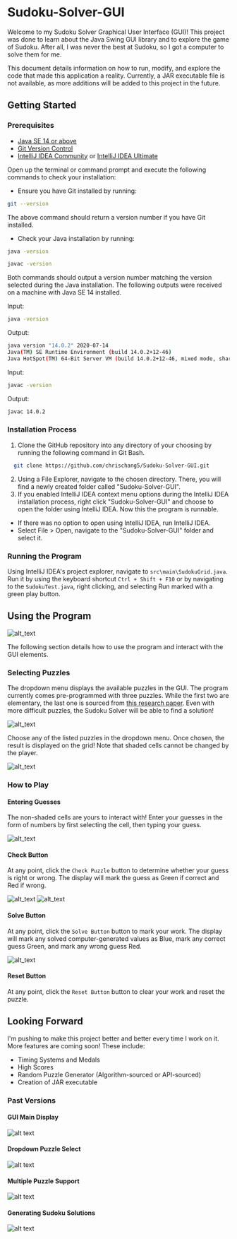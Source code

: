 # Sudoku-Solver-GUI

Welcome to my Sudoku Solver Graphical User Interface (GUI)! This project was done to learn about the Java Swing GUI library and to explore the game of Sudoku. After all, I was never the best at Sudoku, so I got a computer to solve them for me.

[](https://github.com/chrischang5/Sudoku-Solver-GUI/blob/main/readme/V2/midgame.png)

This document details information on how to run, modify, and explore the code that made this application a reality. Currently, a JAR executable file is not available, as more additions will be added to this project in the future. 

## Getting Started

### Prerequisites

- [Java SE 14 or above](https://www.oracle.com/ca-en/java/technologies/javase/jdk14-archive-downloads.html)
- [Git Version Control](https://git-scm.com/downloads)
- [IntelliJ IDEA Community](https://www.jetbrains.com/idea/download/#section=windows) or [IntelliJ IDEA Ultimate](https://www.jetbrains.com/idea/download/#section=windows)

Open up the terminal or command prompt and execute the following commands to check your installation:

- Ensure you have Git installed by running: 

```bash
git --version
```

The above command should return a version number if you have Git installed.

- Check your Java installation by running:

```bash
java -version
```

```bash
javac -version
```

Both commands should output a version number matching the version selected during the Java installation. The following outputs were received on a machine with Java SE 14 installed.

Input:
```bash
java -version
```
Output:
```bash
java version "14.0.2" 2020-07-14
Java(TM) SE Runtime Environment (build 14.0.2+12-46)
Java HotSpot(TM) 64-Bit Server VM (build 14.0.2+12-46, mixed mode, sharing)
```
Input:
```bash
javac -version
```
Output:
```bash
javac 14.0.2
```

### Installation Process

1. Clone the GitHub repository into any directory of your choosing by running the following command in Git Bash.
```bash
  git clone https://github.com/chrischang5/Sudoku-Solver-GUI.git
```
2. Using a File Explorer, navigate to the chosen directory. There, you will find a newly created folder called "Sudoku-Solver-GUI".
3. If you enabled IntelliJ IDEA context menu options during the IntelliJ IDEA installation process, right click "Sudoku-Solver-GUI" and choose to open the folder using IntelliJ IDEA. Now this the program is runnable.
- If there was no option to open using IntelliJ IDEA, run IntelliJ IDEA. 
- Select File > Open, navigate to the "Sudoku-Solver-GUI" folder and select it.

### Running the Program

Using IntelliJ IDEA's project explorer, navigate to ```src\main\SudokuGrid.java```. Run it by using the keyboard shortcut ```Ctrl + Shift + F10``` or by navigating to the ```SudokuTest.java```, right clicking, and selecting Run marked with a green play button.

## Using the Program

![alt_text](https://github.com/chrischang5/Sudoku-Solver-GUI/blob/main/readme/V2/mainDisplay.png)

The following section details how to use the program and interact with the GUI elements.

### Selecting Puzzles
The dropdown menu displays the available puzzles in the GUI. The program currently comes pre-programmed with three puzzles. While the first two are elementary, the last one is sourced from [this research paper](http://blogs.nature.com/news/2012/01/mathematician-claims-breakthrough-in-sudoku-mathematics.html). Even with more difficult puzzles, the Sudoku Solver will be able to find a solution!

![alt_text](https://github.com/chrischang5/Sudoku-Solver-GUI/blob/main/readme/V2/dropdownMenu.png)

Choose any of the listed puzzles in the dropdown menu. Once chosen, the result is displayed on the grid! Note that shaded cells cannot be changed by the player.

![alt_text](https://github.com/chrischang5/Sudoku-Solver-GUI/blob/main/readme/V2/puzzle0demo.png)

### How to Play
#### Entering Guesses
The non-shaded cells are yours to interact with! Enter your guesses in the form of numbers by first selecting the cell, then typing your guess.

![alt_text](https://github.com/chrischang5/Sudoku-Solver-GUI/blob/main/readme/V2/interactive_boxes.png)

#### Check Button
At any point, click the ```Check Puzzle``` button to determine whether your guess is right or wrong. The display will mark the guess as Green if correct and Red if wrong.

![alt_text](https://github.com/chrischang5/Sudoku-Solver-GUI/blob/main/readme/V2/checkpuzzleResult.png)
![alt_text](https://github.com/chrischang5/Sudoku-Solver-GUI/blob/main/readme/V2/checkpuzzleResultwrong.png)

#### Solve Button
At any point, click the ```Solve Button``` button to mark your work. The display will mark any solved computer-generated values as Blue, mark any correct guess Green, and mark any wrong guess Red.

![alt_text](https://github.com/chrischang5/Sudoku-Solver-GUI/blob/main/readme/V2/solvedpuzzle.png)

#### Reset Button
At any point, click the ```Reset Button``` button to clear your work and reset the puzzle.

## Looking Forward
I'm pushing to make this project better and better every time I work on it. More features are coming soon! These include:
- Timing Systems and Medals
- High Scores
- Random Puzzle Generator (Algorithm-sourced or API-sourced) 
- Creation of JAR executable

### Past Versions
#### GUI Main Display

![alt text](https://github.com/chrischang5/Sudoku-Explorer/blob/main/readme/V1/unsolvedpuzzle.png?raw=true)

#### Dropdown Puzzle Select

![alt text](https://github.com/chrischang5/Sudoku-Explorer/blob/main/readme/V1/puzzleselect.png?raw=true)

#### Multiple Puzzle Support

![alt text](https://github.com/chrischang5/Sudoku-Explorer/blob/main/readme/V1/unsolvedpuzzle2.png?raw=true)

#### Generating Sudoku Solutions

![alt text](https://github.com/chrischang5/Sudoku-Explorer/blob/main/readme/V1/solvedpuzzle.png?raw=true)
